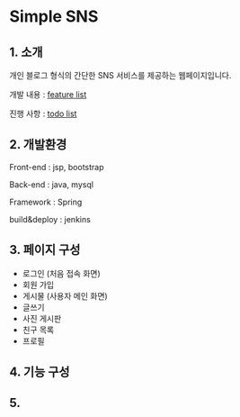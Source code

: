 ﻿# Simple SNS
## 1. 소개
개인 블로그 형식의 간단한 SNS 서비스를 제공하는 웹페이지입니다.

개발 내용 : [feature list]()

진행 사항 : [todo list]()
## 2. 개발환경
Front-end : jsp, bootstrap

Back-end : java, mysql

Framework : Spring

build&deploy : jenkins
## 3. 페이지 구성
 - 로그인 (처음 접속 화면)
 - 회원 가입
 - 게시물 (사용자 메인 화면)
 - 글쓰기
 - 사진 게시판
 - 친구 목록
 - 프로필
## 4. 기능 구성
## 5.